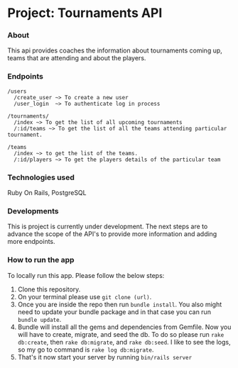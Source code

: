 # Project: Tournaments API

### About
This api provides coaches the information about tournaments coming up, teams that are attending and about the players.

### Endpoints
```
/users
  /create_user ~> To create a new user
  /user_login  ~> To authenticate log in process

/tournaments/
  /index ~> To get the list of all upcoming tournaments
  /:id/teams ~> To get the list of all the teams attending particular tournament.

/teams
  /index ~> to get the list of the teams.
  /:id/players ~> To get the players details of the particular team
```


### Technologies used
Ruby On Rails, PostgreSQL

### Developments
This is project is currently under development. The next steps are to advance the scope of the API's to provide more information and adding more endpoints.

### How to run the app
To locally run this app. Please follow the below steps:
1. Clone this repository.
2. On your terminal please use `git clone (url)`.
3. Once you are inside the repo then run `bundle install`. You also might need to update your bundle package and in that case you can run `bundle update`.
4. Bundle will install all the gems and dependencies from Gemfile. Now you will have to create, migrate, and seed the db. To do so please run `rake db:create`, then `rake db:migrate`, and `rake db:seed`. I like to see the logs, so my go to command is `rake log db:migrate`.
5. That's it now start your server by running `bin/rails server`
